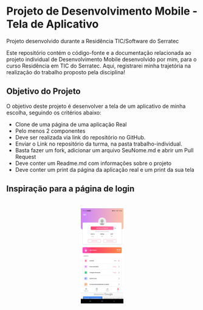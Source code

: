 
# Projeto de Desenvolvimento Mobile - Tela de Aplicativo

Projeto desenvolvido durante a Residência TIC/Software do Serratec

Este repositório contém o código-fonte e a documentação relacionada ao projeto individual de Desenvolvimento Mobile desenvolvido por mim, para o curso Residência em TIC do Serratec. Aqui, registrarei minha trajetória na realização do trabalho proposto pela disciplina!

## Objetivo do Projeto

O objetivo deste projeto é desenvolver a tela de um aplicativo de minha escolha, seguindo os critérios abaixo:
 - Clone de uma página de uma aplicação Real
 - Pelo menos 2 componentes
 - Deve ser realizada via link do repositório no GitHub.
 - Enviar o Link no repositório da turma, na pasta trabalho-individual.
 - Basta fazer um fork, adicionar um arquivo SeuNome.md e abrir um Pull Request
 - Deve conter um Readme.md com informações sobre o projeto
 - Deve conter um print da página da aplicação real e um print da sua tela

## Inspiração para a página de login

<h1 align="center">
    <a>
        <img alt="Banner" style="object-fit: cover; height:250px;" src="ImagemRef/WorkOut screenshot.jpg"  />
    </a>
</h1>

